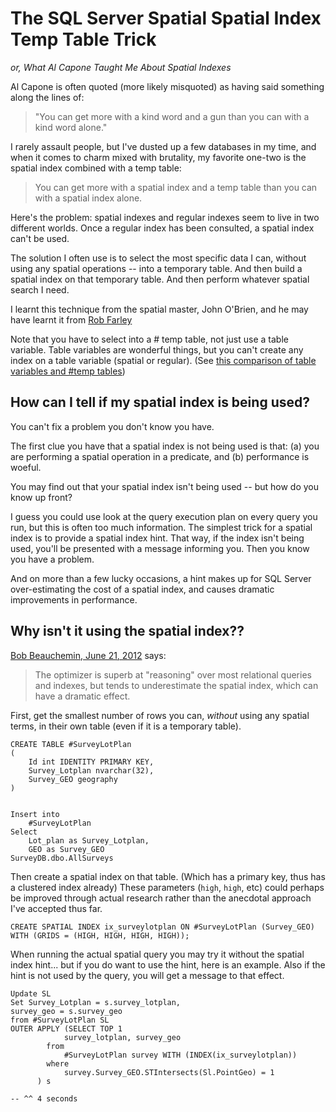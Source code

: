 ﻿# The SQL Server Spatial Spatial Index Temp Table Trick

*or, What Al Capone Taught Me About Spatial Indexes*

Al Capone is often quoted (more likely misquoted) as having said something along the lines of:

> "You can get more with a kind word and a gun than you can with a kind word alone."

I rarely assault people, but I've dusted up a few databases in my time, and when it comes to charm mixed with brutality, my favorite one-two is the spatial index combined with a temp table:

>You can get more with a spatial index and a temp table than you can with a spatial index alone.

Here's the problem: spatial indexes and regular indexes seem to live in two different worlds. Once a regular index has been consulted, a spatial index can't be used.

The solution I often use is to select the most specific data I can, without using any spatial operations -- into a temporary table. And then build a spatial index on that temporary table. And then perform whatever spatial search I need.


I learnt this technique from the spatial master, John O'Brien, and he may have learnt it from [Rob Farley](http://sqlblog.com/blogs/rob_farley/)


Note that you have to select into a # temp table, not just use a table variable. Table variables are wonderful things, but you can't create any index on a table variable (spatial or regular). (See [this comparison of table variables and #temp tables](http://stackoverflow.com/a/13777841/49))



## How can I tell if my spatial index is being used?

You can't fix a problem you don't know you have.

The first clue you have that a spatial index is not being used is that: (a) you are performing a spatial operation in a predicate, and (b) performance is woeful.

You may find out that your spatial index isn't being used -- but how do you know up front?

I guess you could use look at the query execution plan on every query you run, but this is often too much information. The simplest trick for a spatial index is to provide a spatial index hint. That way, if the index isn't being used, you'll be presented with a message informing you. Then you know you have a problem.

And on more than a few lucky occasions, a hint makes up for SQL Server over-estimating the cost of a spatial index, and causes dramatic improvements in performance.




## Why isn't it using the spatial index??

[Bob Beauchemin, June 21, 2012](http://www.sqlskills.com/blogs/bobb/does-everybody-get-that-spatial-index-reprise/) says:

> The optimizer is superb at "reasoning" over most relational queries and indexes, but tends to underestimate the spatial index, which can have a dramatic effect.


First, get the smallest number of rows you can, *without* using any spatial terms, in their own table (even if it is a temporary table).


    CREATE TABLE #SurveyLotPlan
    (
        Id int IDENTITY PRIMARY KEY,
        Survey_Lotplan nvarchar(32),
        Survey_GEO geography
    )


    Insert into
        #SurveyLotPlan
    Select
        Lot_plan as Survey_Lotplan,
        GEO as Survey_GEO
    SurveyDB.dbo.AllSurveys




Then create a spatial index on that table. (Which has a primary key, thus has a clustered index already) These parameters (`high`, `high`, etc) could perhaps be improved through actual research rather than the anecdotal approach I've accepted thus far.



    CREATE SPATIAL INDEX ix_surveylotplan ON #SurveyLotPlan (Survey_GEO) WITH (GRIDS = (HIGH, HIGH, HIGH, HIGH));



When running the actual spatial query you may try it without the spatial index hint... but if you do want to use the hint, here is an example. Also if the hint is not used by the query, you will get a message to that effect.



    Update SL
    Set Survey_Lotplan = s.survey_lotplan,
    survey_geo = s.survey_geo
    from #SurveyLotPlan SL
    OUTER APPLY (SELECT TOP 1
                survey_lotplan, survey_geo
            from
                #SurveyLotPlan survey WITH (INDEX(ix_surveylotplan))
            where
                survey.Survey_GEO.STIntersects(Sl.PointGeo) = 1
          ) s

    -- ^^ 4 seconds